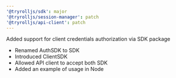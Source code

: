 ```yaml
---
'@tryrolljs/sdk': major
'@tryrolljs/session-manager': patch
'@tryrolljs/api-client': patch
---
```


Added support for client credentials authorization via SDK package

- Renamed AuthSDK to SDK
- Introduced ClientSDK
- Allowed API client to accept both SDK
- Added an example of usage in Node
